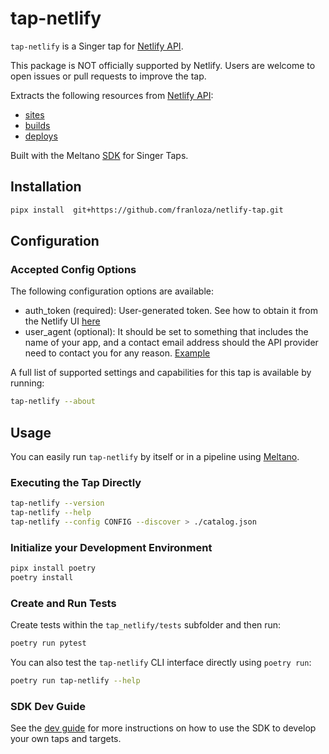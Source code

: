 # tap-netlify

`tap-netlify` is a Singer tap for [Netlify API](https://docs.netlify.com/api/get-started/).

This package is NOT officially supported by Netlify. Users are welcome to open issues or pull requests to improve the tap.

Extracts the following resources from [Netlify API](https://open-api.netlify.com/):
- [sites](https://open-api.netlify.com/#operation/listSites)
- [builds](https://open-api.netlify.com/#operation/listSiteBuilds)
- [deploys](https://open-api.netlify.com/#operation/listSiteDeploys)


Built with the Meltano [SDK](https://gitlab.com/meltano/sdk) for Singer Taps.

## Installation

```bash
pipx install  git+https://github.com/franloza/netlify-tap.git
```

## Configuration

### Accepted Config Options

The following configuration options are available:

- auth_token (required): User-generated token. See how to obtain it from the Netlify UI [here](https://docs.netlify.com/cli/get-started/#obtain-a-token-in-the-netlify-ui)
- user_agent (optional): It should be set to something that includes the name of your app, and a contact email address should the API provider need to contact you for any reason. [Example](https://docs.netlify.com/api/get-started/#make-a-request)

A full list of supported settings and capabilities for this
tap is available by running:

```bash
tap-netlify --about
```

## Usage

You can easily run `tap-netlify` by itself or in a pipeline using [Meltano](www.meltano.com).

### Executing the Tap Directly

```bash
tap-netlify --version
tap-netlify --help
tap-netlify --config CONFIG --discover > ./catalog.json
```

### Initialize your Development Environment

```bash
pipx install poetry
poetry install
```

### Create and Run Tests

Create tests within the `tap_netlify/tests` subfolder and
  then run:

```bash
poetry run pytest
```

You can also test the `tap-netlify` CLI interface directly using `poetry run`:

```bash
poetry run tap-netlify --help
```

### SDK Dev Guide

See the [dev guide](https://sdk.meltano.com/en/latest/dev_guide.html) for more instructions on how to use the SDK to 
develop your own taps and targets.

